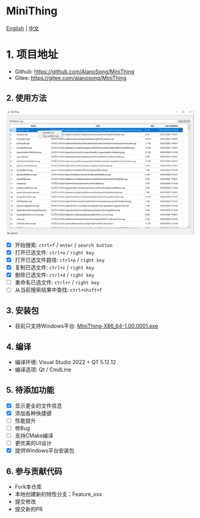 # MiniThing

[English](./README.md) | [中文](./README-CN.md)

# 1. 项目地址
- Github: https://github.com/AlanoSong/MiniThing
- Gitee: https://gitee.com/alanosong/MiniThing

## 2. 使用方法
![界面](./Docs/Pictures/Usage.png)

- [x] 开始搜索: `ctrl+f` / `enter` / `search button`
- [x] 打开已选文件: `ctrl+o` / `right key`
- [x] 打开已选文件路径: `ctrl+p` / `right key`
- [x] 复制已选文件: `ctrl+c` / `right key`
- [x] 删除已选文件: `ctrl+d` / `right key`
- [ ] 重命名已选文件: `ctrl+r` / `right key`
- [ ] 从当前搜索结果中查找: `ctrl+shift+f`

## 3. 安装包

- 目前只支持Windows平台: [MiniThing-X86_64-1.00.0001.exe](./Installer/Windows/MiniThing-X86_64-1.00.0001.exe)

## 4. 编译
- 编译环境: Visual Studio 2022 + QT 5.12.12
- 编译选项: Qt / CmdLine

## 5. 待添加功能
- [x] 显示更全的文件信息
- [x] 添加各种快捷键
- [ ] 性能提升
- [ ] 修Bug
- [ ] 支持CMake编译
- [ ] 更优美的UI设计
- [x] 提供Windows平台安装包

## 6. 参与贡献代码
- Fork本仓库
- 本地创建新的特性分支：Feature_xxx
- 提交修改
- 提交新的PR